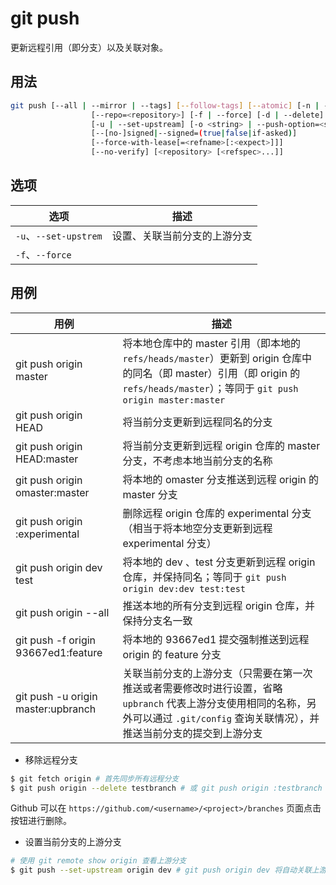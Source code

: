 # git push

更新远程引用（即分支）以及关联对象。

## 用法

```sh
git push [--all | --mirror | --tags] [--follow-tags] [--atomic] [-n | --dry-run] [--receive-pack=<git-receive-pack>]
                  [--repo=<repository>] [-f | --force] [-d | --delete] [--prune] [-v | --verbose]
                  [-u | --set-upstream] [-o <string> | --push-option=<string>]
                  [--[no-]signed|--signed=(true|false|if-asked)]
                  [--force-with-lease[=<refname>[:<expect>]]]
                  [--no-verify] [<repository> [<refspec>...]]
```

## 选项

| 选项                  | 描述                         |
| --------------------- | ---------------------------- |
| `-u`、`--set-upstrem` | 设置、关联当前分支的上游分支 |
| `-f`、`--force`       |                              |

## 用例

| 用例                                | 描述                                                                                                                                                                                    |
| ----------------------------------- | --------------------------------------------------------------------------------------------------------------------------------------------------------------------------------------- |
| git push origin master              | 将本地仓库中的 master 引用（即本地的 `refs/heads/master`）更新到 origin 仓库中的同名（即 master）引用（即 origin 的 `refs/heads/master`）；等同于 `git push origin master:master`       |
| git push origin HEAD                | 将当前分支更新到远程同名的分支                                                                                                                                                          |
| git push origin HEAD:master         | 将当前分支更新到远程 origin 仓库的 master 分支，不考虑本地当前分支的名称                                                                                                                |
| git push origin omaster:master      | 将本地的 omaster 分支推送到远程 origin 的 master 分支                                                                                                                                   |
| git push origin :experimental       | 删除远程 origin 仓库的 experimental 分支（相当于将本地空分支更新到远程 experimental 分支）                                                                                              |
| git push origin dev test            | 将本地的 dev 、test 分支更新到远程 origin 仓库，并保持同名；等同于 `git push origin dev:dev test:test`                                                                                  |
| git push origin --all               | 推送本地的所有分支到远程 origin 仓库，并保持分支名一致                                                                                                                                  |
| git push -f origin 93667ed1:feature | 将本地的 93667ed1 提交强制推送到远程 origin 的 feature 分支                                                                                                                             |
| git push -u origin master:upbranch  | 关联当前分支的上游分支（只需要在第一次推送或者需要修改时进行设置，省略 `upbranch` 代表上游分支使用相同的名称，另外可以通过 `.git/config` 查询关联情况），并推送当前分支的提交到上游分支 |

* 移除远程分支

```sh
$ git fetch origin # 首先同步所有远程分支
$ git push origin --delete testbranch # 或 git push origin :testbranch
```

Github 可以在 `https://github.com/<username>/<project>/branches` 页面点击按钮进行删除。

* 设置当前分支的上游分支

```sh
# 使用 git remote show origin 查看上游分支
$ git push --set-upstream origin dev # git push origin dev 将自动关联上游分支
```
